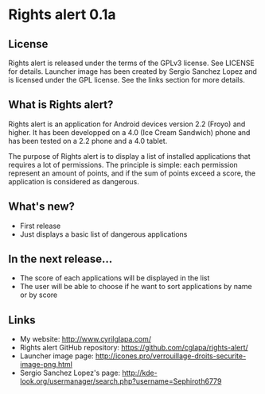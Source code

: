 Rights alert 0.1a
=================

License
-------

Rights alert is released under the terms of the GPLv3 license. See LICENSE for details.
Launcher image has been created by Sergio Sanchez Lopez and is licensed under the GPL license. See the links section for more details.

What is Rights alert?
---------------------

Rights alert is an application for Android devices version 2.2 (Froyo) and higher.
It has been developped on a 4.0 (Ice Cream Sandwich) phone and has been tested on a 2.2 phone and a 4.0 tablet.

The purpose of Rights alert is to display a list of installed applications that requires a lot of permissions.
The principle is simple: each permission represent an amount of points, and if the sum of points exceed a score, the application is considered as dangerous.

What's new?
-----------

 + First release
 + Just displays a basic list of dangerous applications

In the next release…
--------------------

 + The score of each applications will be displayed in the list
 + The user will be able to choose if he want to sort applications by name or by score

Links
-----

* My website: http://www.cyrilglapa.com/
* Rights alert GitHub repository: https://github.com/cglapa/rights-alert/
* Launcher image page: http://icones.pro/verrouillage-droits-securite-image-png.html
* Sergio Sanchez Lopez's page: http://kde-look.org/usermanager/search.php?username=Sephiroth6779